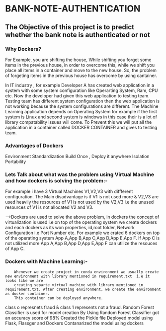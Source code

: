 # BANK-NOTE-AUTHENTICATION
## The Objective of this project is to predict whether the bank note is authenticated or not
### Why Dockers?

For Example, you are shifting the house, While shifting you forget some items in the previous house, in order to overcome this, 
while we shift you place all items in a container and move to the new house. So, the problem of forgeting items in the previous house has overcome by using cantainer.

 In IT industry , for example Developer A has created web application in a system with some system configuration like Operarting System, Ram, CPU etc. 
 Now the developer had given this web application to testing team. Testing team has different system configuration then the web application is not working
 because the system configurations are different. The Machine Learning application depends on Operating System for example if the first system is Linux and 
 second system is windows  in this case their is a lot of library compatability issues will come. To Prevent this we will put all the application in a container called DOCKER CONTAINER and gives to testing team.

### Advantages of Dockers

Environment Standardization
Build Once , Deploy it anywhere
Isolation
Portability


### Lets Talk about what was the problem using Virtual Machine and how dockers is solving the problem:-
   For example i have 3 Virtual Machines V1,V2,V3 with diffferent configuration. The Main disadvantage is if V1 is not used more & V2,V3 are used heavily the
   resources of V1 is not used by the V2,V3 i.e the unused resources of V1 is not allocated V2 and V3.


-->Dockers are used to solve the above problem, in dockers the concept of virtualization is used i.e on top of the operating system we create dockers and each 
dockers as its won properties, id,root folder, Network Configuration i.e Port Number etc. For example we crated 6 dockers on top of the operating system App A,App B,App C,App D,App E,App F. If App C is not utilized more App A,App B,App D,App E,App F can utilize the resouces of App C.

### Dockers with Machine Learning:-
        Whenever we create project in conda environment we usually create new environment with library mentioned in requirement.txt  i.e it looks like we are 
        creating separte virtual machine with library mentioned in requirement.txt. After creating environment, we create the environment as docker container. 
        This container can be deployed anywhere.


class o represnets fraud & class 1 represents not a fraud.
Random Forest Classifier is used for model creation
By Using Random Forest Classifier got an accuracy score of 98%
Created the Pickle file
Deployed model using Flask, Flassger and Dockers
Contanarized the model using dockers
